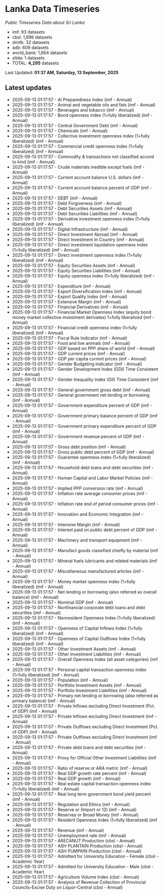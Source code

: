 # Lanka Data Timeseries
*Public Timeseries Data about Sri Lanka*

* imf: 93 datasets
* cbsl: 1,896 datasets
* dmtlk: 32 datasets
* adb: 609 datasets
* world_bank: 1,664 datasets
* sltda: 1 datasets
* TOTAL: **4,295** datasets

Last Updated: **01:37 AM, Saturday, 13 September, 2025**

## Latest updates

* 2025-09-13 01:17:57 - AI Preparedness Index (imf - Annual)
* 2025-09-13 01:17:57 - Animal and vegetable oils and fats (imf - Annual)
* 2025-09-13 01:17:57 - Beverages and tobacco (imf - Annual)
* 2025-09-13 01:17:57 - Bond openness index (1=fully liberalized) (imf - Annual)
* 2025-09-13 01:17:57 - Central Government Debt (imf - Annual)
* 2025-09-13 01:17:57 - Chemicals (imf - Annual)
* 2025-09-13 01:17:57 - Collective investment openness index (1=fully liberalized) (imf - Annual)
* 2025-09-13 01:17:57 - Commercial credit openness index (1=fully liberalized) (imf - Annual)
* 2025-09-13 01:17:57 - Commodity & transactions not classified accord to kind (imf - Annual)
* 2025-09-13 01:17:57 - Crude materials inedible except fuels (imf - Annual)
* 2025-09-13 01:17:57 - Current account balance U.S. dollars (imf - Annual)
* 2025-09-13 01:17:57 - Current account balance percent of GDP (imf - Annual)
* 2025-09-13 01:17:57 - DEBT (imf - Annual)
* 2025-09-13 01:17:57 - Debt Forgiveness (imf - Annual)
* 2025-09-13 01:17:57 - Debt Securities Assets (imf - Annual)
* 2025-09-13 01:17:57 - Debt Securities Liabilities (imf - Annual)
* 2025-09-13 01:17:57 - Derivative investment openness index (1=fully liberalized) (imf - Annual)
* 2025-09-13 01:17:57 - Digital Infrastructure (imf - Annual)
* 2025-09-13 01:17:57 - Direct Investment Abroad (imf - Annual)
* 2025-09-13 01:17:57 - Direct Investment In Country (imf - Annual)
* 2025-09-13 01:17:57 - Direct investment liquidation openness index (1=fully liberalized) (imf - Annual)
* 2025-09-13 01:17:57 - Direct investment openness index (1=fully liberalized) (imf - Annual)
* 2025-09-13 01:17:57 - Equity Securities Assets (imf - Annual)
* 2025-09-13 01:17:57 - Equity Securities Liabilities (imf - Annual)
* 2025-09-13 01:17:57 - Equity openness index (1=fully liberalized) (imf - Annual)
* 2025-09-13 01:17:57 - Expenditure (imf - Annual)
* 2025-09-13 01:17:57 - Export Diversification Index (imf - Annual)
* 2025-09-13 01:17:57 - Export Quality Index (imf - Annual)
* 2025-09-13 01:17:57 - Extensive Margin (imf - Annual)
* 2025-09-13 01:17:57 - Financial Derivatives (imf - Annual)
* 2025-09-13 01:17:57 - Financial Market Openness Index (equity bond money market collective investment derivates) 1=fully liberalized (imf - Annual)
* 2025-09-13 01:17:57 - Financial credit openness index (1=fully liberalized) (imf - Annual)
* 2025-09-13 01:17:57 - Fiscal Rule Indicator (imf - Annual)
* 2025-09-13 01:17:57 - Food and live animals (imf - Annual)
* 2025-09-13 01:17:57 - GDP based on PPP share of world (imf - Annual)
* 2025-09-13 01:17:57 - GDP current prices (imf - Annual)
* 2025-09-13 01:17:57 - GDP per capita current prices (imf - Annual)
* 2025-09-13 01:17:57 - Gender Budgeting Indicator (imf - Annual)
* 2025-09-13 01:17:57 - Gender Development Index (GDI) Time Consistent (imf - Annual)
* 2025-09-13 01:17:57 - Gender Inequality Index (GII) Time Consistent (imf - Annual)
* 2025-09-13 01:17:57 - General government gross debt (imf - Annual)
* 2025-09-13 01:17:57 - General government net lending or borrowing (imf - Annual)
* 2025-09-13 01:17:57 - Government expenditure percent of GDP (imf - Annual)
* 2025-09-13 01:17:57 - Government primary balance percent of GDP (imf - Annual)
* 2025-09-13 01:17:57 - Government primary expenditure percent of GDP (imf - Annual)
* 2025-09-13 01:17:57 - Government revenue percent of GDP (imf - Annual)
* 2025-09-13 01:17:57 - Gross debt position (imf - Annual)
* 2025-09-13 01:17:57 - Gross public debt percent of GDP (imf - Annual)
* 2025-09-13 01:17:57 - Guarantee openness index (1=fully liberalized) (imf - Annual)
* 2025-09-13 01:17:57 - Household debt loans and debt securities (imf - Annual)
* 2025-09-13 01:17:57 - Human Capital and Labor Market Policies (imf - Annual)
* 2025-09-13 01:17:57 - Implied PPP conversion rate (imf - Annual)
* 2025-09-13 01:17:57 - Inflation rate average consumer prices (imf - Annual)
* 2025-09-13 01:17:57 - Inflation rate end of period consumer prices (imf - Annual)
* 2025-09-13 01:17:57 - Innovation and Economic Integration (imf - Annual)
* 2025-09-13 01:17:57 - Intensive Margin (imf - Annual)
* 2025-09-13 01:17:57 - Interest paid on public debt percent of GDP (imf - Annual)
* 2025-09-13 01:17:57 - Machinery and transport equipment (imf - Annual)
* 2025-09-13 01:17:57 - Manufact goods classified chiefly by material (imf - Annual)
* 2025-09-13 01:17:57 - Mineral fuels lubricants and related materials (imf - Annual)
* 2025-09-13 01:17:57 - Miscellaneous manufactured articles (imf - Annual)
* 2025-09-13 01:17:57 - Money market openness index (1=fully liberalized) (imf - Annual)
* 2025-09-13 01:17:57 - Net lending or borrowing (also referred as overall balance) (imf - Annual)
* 2025-09-13 01:17:57 - Nominal GDP (imf - Annual)
* 2025-09-13 01:17:57 - Nonfinancial corporate debt loans and debt securities (imf - Annual)
* 2025-09-13 01:17:57 - Nonresident Openness Index (1=fully liberalized) (imf - Annual)
* 2025-09-13 01:17:57 - Openness of Capital Inflows Index (1=fully liberalized) (imf - Annual)
* 2025-09-13 01:17:57 - Openness of Capital Outflows Index (1=fully liberalized) (imf - Annual)
* 2025-09-13 01:17:57 - Other Investment Assets (imf - Annual)
* 2025-09-13 01:17:57 - Other Investment Liabilities (imf - Annual)
* 2025-09-13 01:17:57 - Overall Openness Index (all asset categories) (imf - Annual)
* 2025-09-13 01:17:57 - Personal capital transaction openness index (1=fully liberalized) (imf - Annual)
* 2025-09-13 01:17:57 - Population (imf - Annual)
* 2025-09-13 01:17:57 - Portfolio Investment Assets (imf - Annual)
* 2025-09-13 01:17:57 - Portfolio Investment Liabilities (imf - Annual)
* 2025-09-13 01:17:57 - Primary net lending or borrowing (also referred as primary balance) (imf - Annual)
* 2025-09-13 01:17:57 - Private Inflows excluding Direct Investment (Pct. of GDP) (imf - Annual)
* 2025-09-13 01:17:57 - Private Inflows excluding Direct Investment (imf - Annual)
* 2025-09-13 01:17:57 - Private Outflows excluding Direct Investment (Pct. of GDP) (imf - Annual)
* 2025-09-13 01:17:57 - Private Outflows excluding Direct Investment (imf - Annual)
* 2025-09-13 01:17:57 - Private debt loans and debt securities (imf - Annual)
* 2025-09-13 01:17:57 - Proxy for Official Other Investment Liabilities (imf - Annual)
* 2025-09-13 01:17:57 - Ratio of reserve or ARA metric (imf - Annual)
* 2025-09-13 01:17:57 - Real GDP growth rate percent (imf - Annual)
* 2025-09-13 01:17:57 - Real GDP growth (imf - Annual)
* 2025-09-13 01:17:57 - Real estate capital transaction openness index (1=fully liberalized) (imf - Annual)
* 2025-09-13 01:17:57 - Real long term government bond yield percent (imf - Annual)
* 2025-09-13 01:17:57 - Regulation and Ethics (imf - Annual)
* 2025-09-13 01:17:57 - Reserve or (Import or 12) (imf - Annual)
* 2025-09-13 01:17:57 - Reserves or Broad Money (imf - Annual)
* 2025-09-13 01:17:57 - Resident Openness Index (1=fully liberalized) (imf - Annual)
* 2025-09-13 01:17:57 - Revenue (imf - Annual)
* 2025-09-13 01:17:57 - Unemployment rate (imf - Annual)
* 2025-09-13 01:17:57 - ARECANUT Production (cbsl - Annual)
* 2025-09-13 01:17:57 - ASH PLANTAIN Production (cbsl - Annual)
* 2025-09-13 01:17:57 - ASH PUMPKIN Production (cbsl - Annual)
* 2025-09-13 01:17:57 - Admitted for University Education - Female (cbsl - Academic Year)
* 2025-09-13 01:17:57 - Admitted for University Education - Male (cbsl - Academic Year)
* 2025-09-13 01:17:57 - Agriculture Volume Index (cbsl - Annual)
* 2025-09-13 01:17:57 - Analysis of Revenue Collection of Provincial Councils-Excise Duty on Liquor-Central (cbsl - Annual)